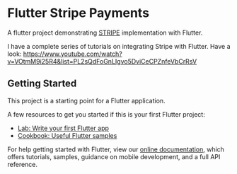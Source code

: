 # Flutter Stripe Payments

A flutter project demonstrating [STRIPE](http://stripe.com/docs/api/) implementation with Flutter.

I have a complete series of tutorials on integrating Stripe with Flutter. Have a look:
https://www.youtube.com/watch?v=VOtmM9i25R4&list=PL2sQdFoGnLIgvo5DviCeCPZnfeVbCrRsV

## Getting Started

This project is a starting point for a Flutter application.

A few resources to get you started if this is your first Flutter project:

- [Lab: Write your first Flutter app](https://flutter.dev/docs/get-started/codelab)
- [Cookbook: Useful Flutter samples](https://flutter.dev/docs/cookbook)

For help getting started with Flutter, view our
[online documentation](https://flutter.dev/docs), which offers tutorials,
samples, guidance on mobile development, and a full API reference.
